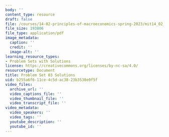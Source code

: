 ```yaml
---
body: ''
content_type: resource
draft: false
file: /courses/14-02-principles-of-macroeconomics-spring-2023/mit14_02_s23_pset3_solutions.pdf
file_size: 193806
file_type: application/pdf
image_metadata:
  caption: ''
  credit: ''
  image-alt: ''
learning_resource_types:
- Problem Sets with Solutions
license: https://creativecommons.org/licenses/by-nc-sa/4.0/
resourcetype: Document
title: Problem Set 03 Solutions
uid: b255a6f6-11ce-4c5d-ac38-23b3538e0f5f
video_files:
  archive_url: ''
  video_captions_file: ''
  video_thumbnail_file: ''
  video_transcript_file: ''
video_metadata:
  video_speakers: ''
  video_tags: ''
  youtube_description: ''
  youtube_id: ''
---
```

